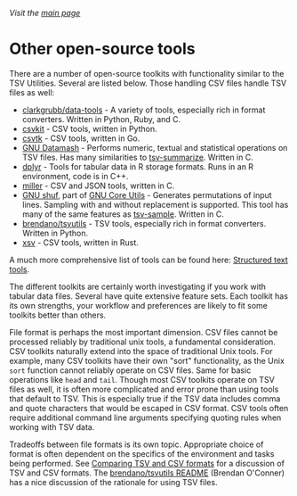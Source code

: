 _Visit the [main page](../README.md)_

# Other open-source tools

There are a number of open-source toolkits with functionality similar to the TSV Utilities. Several are listed below. Those handling CSV files handle TSV files as well:

* [clarkgrubb/data-tools](https://github.com/clarkgrubb/data-tools) - A variety of tools, especially rich in format converters. Written in Python, Ruby, and C.
* [csvkit](https://github.com/wireservice/csvkit) - CSV tools, written in Python.
* [csvtk](https://github.com/shenwei356/csvtk) - CSV tools, written in Go.
* [GNU Datamash](https://www.gnu.org/software/datamash/) - Performs numeric, textual and statistical operations on TSV files. Has many similarities to  [tsv-summarize](ToolReference.md#tsv-summarize-reference). Written in C.
* [dplyr](https://github.com/hadley/dplyr) - Tools for tabular data in R storage formats. Runs in an R environment, code is in C++.
* [miller](https://github.com/johnkerl/miller) - CSV and JSON tools, written in C.
* [GNU shuf](https://www.gnu.org/software/coreutils/manual/html_node/shuf-invocation.html), part of [GNU Core Utils](https://www.gnu.org/software/coreutils/coreutils.html) - Generates permutations of input lines. Sampling with and without replacement is supported. This tool has many of the same features as [tsv-sample](ToolReference.md#tsv-sample-reference). Written in C.
* [brendano/tsvutils](https://github.com/brendano/tsvutils) - TSV tools, especially rich in format converters. Written in Python.
* [xsv](https://github.com/BurntSushi/xsv) - CSV tools, written in Rust.

A much more comprehensive list of tools can be found here: [Structured text tools](https://github.com/dbohdan/structured-text-tools).

The different toolkits are certainly worth investigating if you work with tabular data files. Several have quite extensive feature sets. Each toolkit has its own strengths, your workflow and preferences are likely to fit some toolkits better than others.

File format is perhaps the most important dimension. CSV files cannot be processed reliably by traditional unix tools, a fundamental consideration. CSV toolkits naturally extend into the space of traditional Unix tools. For example, many CSV toolkits have their own "sort" functionality, as the Unix `sort` function cannot reliably operate on CSV files. Same for basic operations like `head` and `tail`. Though most CSV toolkits operate on TSV files as well, it is often more complicated and error prone than using tools that default to TSV. This is especially true if the TSV data includes comma and quote characters that would be escaped in CSV format. CSV tools often require additional command line arguments specifying quoting rules when working with TSV data.

Tradeoffs between file formats is its own topic. Appropriate choice of format is often dependent on the specifics of the environment and tasks being performed. See [Comparing TSV and CSV formats](comparing-tsv-and-csv.md) for a discussion of TSV and CSV formats. The [brendano/tsvutils README](https://github.com/brendano/tsvutils#the-philosophy-of-tsvutils) (Brendan O'Conner) has a nice discussion of the rationale for using TSV files.
